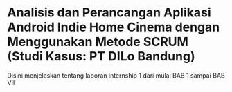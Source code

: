# Analisis dan Perancangan Aplikasi Android Indie Home Cinema dengan Menggunakan Metode SCRUM (Studi Kasus: PT DILo Bandung)

Disini menjelaskan tentang laporan internship 1 dari mulai BAB 1 sampai BAB VII
